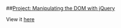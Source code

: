 ##[Project: Manipulating the DOM with jQuery](http://www.theodinproject.com/javascript-and-jquery/manipulating-the-dom-with-jquery?ref=lnav)

View it [here]()